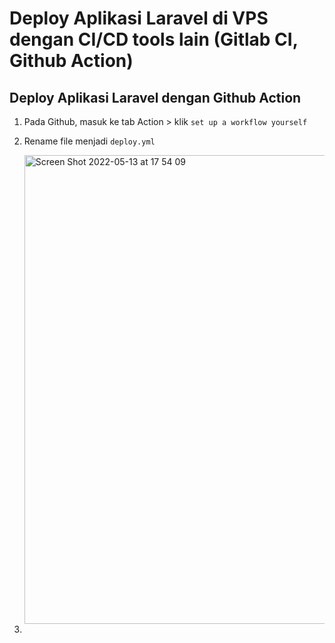# Deploy Aplikasi Laravel di VPS dengan CI/CD tools lain (Gitlab CI, Github Action)

## Deploy Aplikasi Laravel dengan Github Action

1. Pada Github, masuk ke tab Action > klik `set up a workflow yourself`
2. Rename file menjadi `deploy.yml`

   <img width="750" alt="Screen Shot 2022-05-13 at 17 54 09" src="https://user-images.githubusercontent.com/38523284/168269143-9cad9441-bd9f-475f-87b8-f446863076ff.png">

3. 
